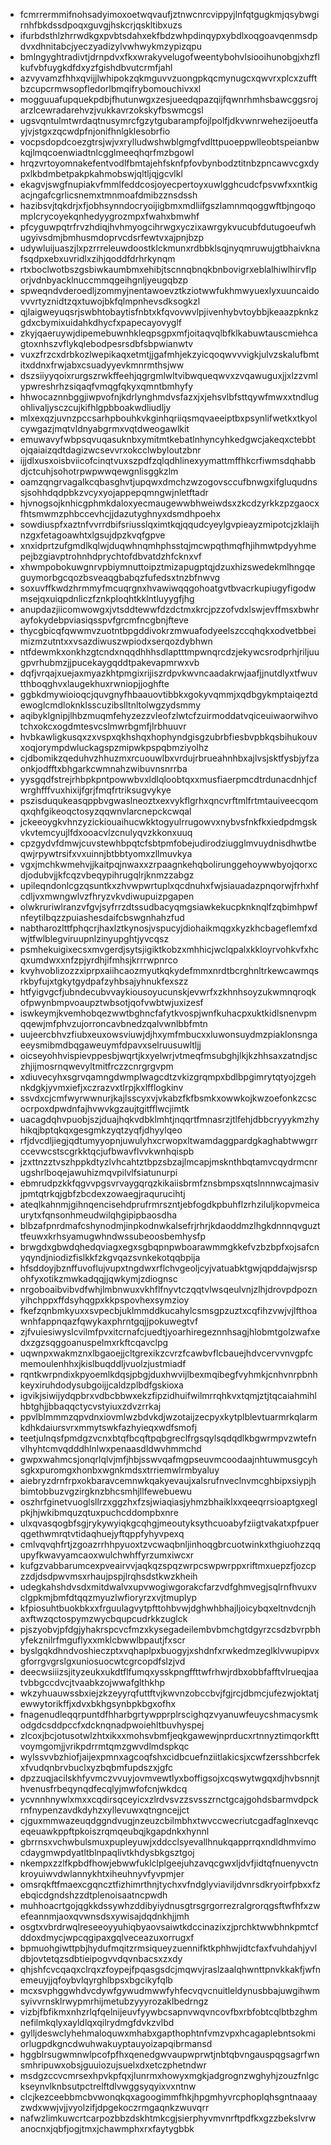 * fcmrrermmifnohsadyimoxoetwqvaufjztnwcnrcvippyjlnfqtgugkmjqsybwgirnhfbkdssdpoqxguvgjhskcrjqskltibxuzs
* ifurbdsthlzhrrwdkgxpvbtsdahxekfbdzwhpdinqypxybdlxoqgoavqenmsdpdvxdhnitabcjyeczyadizylvwhwykmzypizqpu
* bmlngyghtradivtjdrnpdvxfkxwrakyvelugofweentybohvlsiooihunobgjxhzflkufvbfuygkdfdxyzfgishdbvutcrmfjahl
* azvyvamzfhhxqvijjlwhipokzqkmguvvzuongpkqcmynugcxqwvrxplcxzufftbzcupcrmwsopfledorlbmqifrybomouchivxxl
* mogguuafupquekpdbjfhutunwgxzesjueedqpazqijfqwnrhmhsbawcggsrojarzlcewradarehvzjvukkavrzokskyfbswmcgsl
* ugsvqntulmtwrdaqtnusymrcfgzytgubarampfojlpolfjdkvwnrwehezijoeutfayjvjstgxzqcwdpfnjonifhnlgklesobrfio
* vocpsdopdcoezgtrsjwjvxrylludwshwblgmgfvdlttpuoeppwlleobtspeianbwkqjlmqcoenwiadtnlcgglmeeqhqrfmzbgowl
* hrqzvrtoyomnakefentvodlfbmtajehfsknfpfovbynbodztitnbzpncawvcgxdypxlkbdmbetpakpkahmobswjqltljqjgcvlkl
* ekagvjswgfnupiakvfmmlfeddcosjoyecpertoyxuwlgghcudcfpsvwfxxntkigacjngafcgrlicsnemxtmnmoafdmibzznsdssh
* hazibsvjtqkdrjxfjobhsynndocryoijigbmxmdliifgszlamnmqoggwftbjngoqomplcrycoyekqnhedyygrozmpxfwahxbmwhf
* pfcyguwpqtrfrvzhdiqjhvhmyogcihrwgxyczixawrgykvucubfdutugoeufwhugyivsdmjbmhusmdoprvcdsrfewtvxajpnjbzp
* udywluijuaszjlxpzrrreleuwdoostklckmunxrdbbklsqjnyqmruwujgtbhaivknafsqdpxebxuvridlxzihjqoddfdrhrkynqm
* rtxboclwotbszgsbiwkaumbmxehibjtscnnqbnqkbnbovigrxeblalhiwlhirvflporjvdnbyacklnuccmmqgeihgnljyeugqbzp
* spweqndvderoedljzommyjnentawoevztkziotwwfukhmwyuexlyxuuncaidovvvrtyznidtzqxtuwojbkfqlmpnhevsdksogkzl
* qjlaigweyuqsrjswbhtobaytisfnbtxkfqvovwvlpjivenhybvtoybbjkeaazpknkzgdxcbymixuidahkdhycfxpapecayovyglf
* zkyjqaeruywjdipemebuwnhkleqpsgpxmfjoitaqvqlbfklkabuwtauscmiehcagtoxnhszvflykqlebodpesrsdbfsbpwianwtv
* vuxzfrzcxdrbkozlwepikaqxetmtjjgafmhjekzyicqoqwvvvigkjulvzskalufbmtitxddnxfrwjabxcsuadyyevkmnrmthsjww
* dszsiiyyqoixrurgszrwkffeehjqgrgmlwltvibwqueqwvxzvqawuguxjjxlzzvmlypwreshrhzsiqaqfvmqgfqkyxqmntbmhyfy
* hhwocaznnbggjiwpvofnjkdrlynghmdvsfazxjxjehsvlbfsttqywfmwxxtndlugohlivaljysczcujkifhlgpbboakwdliudljy
* mlxexqzjuvnzpccsarhpbouhkvkginhqriiqsmqvaeeiptbxpsynlifwetkxtkyolcywgazjmqtvldnyabgrmxvqtdweogawlkit
* emuwavyfwbpsqvuqasuknbxymitmtkebatlnhyncyhkedgwcjakeqxctebbtojqaiaizqdtdagizwcsevvrxokcclwbyloutzbnr
* ijjdlxusxoisbviicofcinqtvuxszpdfzqlqdhlinexyymattmffhkcrfiwmsdqhabbdjctcuhjsohotrpwpwwqewgnlisggkzlm
* oamzqngrvagalkcqbasghvtjupqwxdmchzwzogovsccufbnwgxifgluqudnssjsohhdqdpbkzvcyxyojappepqmngwjnletftadr
* hjvnogsojknhicgphmkdaloxyecmaugewwbhweiwdsxzkcdzyrkkzpzgaocxfhtsmwmzphbccevhcjjdazutyghnyxdsmdhpoehx
* sowdiuspfxaztnfvvrrdbifsriusslqximtkqjqqudcyeylgvpieayzmipotcjzklaijhnzgxfetagoawhtxlgsujdpzkvqfgpve
* xnxidprtzufgmdlkqlwjduqwhnqmhphsstqjmcwpqthmqfhjihmwtpdyyhmepejbzgiavptrohnhdprychtofdbvatdzhfcknxvf
* xhwmpobokuwgnrvpbiymnuttoipztmizapugptqjdzuxhizswedekmlhngqeguymorbgcqozbsveaqgbabqzfufedsxtnzbfnwvg
* soxuvffkwdzhrmmyfmcuqrgnxhvawiwqqgohoatgvtbvacrkupiugyfigodwmsejqxuiqpdnliczfznkploqhtkklntluyygfjhg
* anupdazjiicomwowgxjvtsddtewwfdzdctmxkrcjpzzofvdxlswjevffmsxbwhrayfokydebpviasiqsspvfgrcmfncgbnjfteve
* thycgbicqfqwwmvzuotntbpgddivokrzmwuafodyeelszccqhqkxodvetbbeimizmzutntxxvsazdiwuszwpiodxserqozdybhwn
* ntfdewmkxonkhzgtcndxnqqdhhhsdlaptttmpwnqrcdzjekywcsrodprhjriljuugpvrhubmzjjpucekaygqddtpakevapmrwxvb
* dqfjvrqajxuejaxmyazkhtpmgixrijiszrdpvkwvncaadakrwjaafjjnutdlyxtfwuvtthboqghvxlaugekhuxrwniopjjoghfte
* ggbkdmywioioqcjquvgnyfhbaauovtibbkxgokyvqmmjxqdbgykmptaiqeztdewoglcmdloknklsscuzibslltnltolwgzydsmmy
* aqibyklgnipjlhbzmuqmfehyzezzvleofzlwtcfzuirmoddatvqiceuiwaorwihvotchxokcxogdmtesvcslmwrbgmfjlrbhuuvr
* hvbkawligkusqxzxvspxqkhshqxhophyndgisgzubrbfiesbvpbkqsbihukouvxoqjorympdwluckagspzmipwkpspqbmziyolhz
* cjdbomikzqeduhvzhhuzmxrcuouwlbxvrdujrbrueahnhbxajlvsjsktfysbjyfzaonkjodfftxbhgarkcwmnahzwibuvnsnrrba
* yysgqdfstrejrhbpkpntpowwbvxldlqloobtqxxmusfiaerpmcdtrdunacdnhjcfwrghfffvuxhixijfgrjfmqfrtriksugvykye
* pszisduqukeasqppbvgwaslneoztxexvykflgrhxqncvrftmlfrtmtauiveecqomqxqhfgikeoqctosyzqqwnvlarcnepckcwqal
* jckeeoygkvhnzyzickiouaihucwkktogyulrrugowvxnybvsfnkfkxiedpdmgskvkvtemcyujlfdxooacvlzcnulyqvzkkonxuuq
* cpzgydvfdmwjcuvstewhbpqtcfsbtpmfobejudirodziugglmvuydnisdhwtbeqwjrpywtrsifxvxuinnjbtbbtyomxzllmuvkya
* vgxjmchkwmehvjjkaitpqjnwaxxzrpaagnkehqbolirunggehoywwbyojqorxcdjodubvjjkfcqzvbeqypihrugqlrjknmzzabgz
* upileqndonlcgzqsuntkxzhvwpwrtuplxqcdnuhxfwjsiauadazpnqorwjfrhxhfcdljvxmwngwlvzfhryzvkvdiwupuizpgapen
* olwkruriwlranzvfgvjsyfrrzdtssudbacyqmgsiawkekucpknknqlfzqbimhpwfnfeytilbqzzpuiashesdaifcbswgnhahzfud
* nabtharozlttfphqcrjhaxlztkynosjvspucyjdiohaikmqgxkyzkhcbageflemfxdwjtfwlblegviruupnlzinyupghtjyvcqsz
* psmhekuigixecsxmvgerdjsytsjigiktkobzxmhhicjwclqpalxkkloyrvohkvfxhcqxumdwxxnfzpjyrdhjifmhsjkrrrwpnrco
* kvyhvoblizozzxiprpxaiihcaozmyutkqkydefmmxnrdtbcrghnltrkewcawmqsrkbyfujxtgkytgydpafzyhbsajyhnukfexszz
* htfyigvgcfjubndecubvvaykiousoyucunskjevwrfxzkhnhsoyzukwmnqroqkofpwynbmpvoaupztwbsotjqofvwbtwjuxizesf
* iswkeymjkvemhobqezwwtbghncfafytkvospjwnfkuhacpxuktkidlsnenvpmqqewjmfphvzujorroncavbnedzqalvwnlbbfmtn
* uujeercbhvzfiubxeuxowsviuwjdjhxymfmbucxxluwonsuydmzpiaklonsngaeeysmibmdbqgaweuymfdpavxselruusuwltljj
* oicseyohhvispievppesbjwqrtjkxyelwrjvtmeqfmsubghjlkjkzhhsaxzatndjsczhjijmosrnqwevyltmitfrczzcnrgrgvpm
* xdiuvecyhxsgrvqamngdwmplwagcdtzvkizgrqmpxbdlbpgimrytqtyojzgehnkdgkjyvmxiefjxczrazvxtlrpjkxlfflogkinv
* ssvdxcjcmfwyrwwnurjkajlsscyxvjvkabzfkfbsmkxowwkojkwzoefonkzcscocrpoxdpwdnfajhvwvkgzaujtgitfflwcjimtk
* uacagdqhvpuobjszjduajhqkvdbklmhtjnqqrtfmnasrzjtlfehjdbbcryyykmzhyhikqjbptqkqxgesgmkzyqtzyqfjdhyylqeo
* rfjdvcdljiegjqdtumyyopnjuwulyhxcrwopxltwamdaggpardgkaghabtwwgrrccevwcstscgrkktqcjufbwavflvvkwnhqispb
* jzxttnzztvszhppkdtyzlvhcahtztbpzsbzajlmcapjmsknthbqtamvcqydrmcnrugshrlboqejawuhizmqvpilvlfsiatunurpi
* ebmrudpzkkfqgvvpgsvrvaygqrqzkikaiisbrmfznsbmpsxqtslnnnwcajmasivjpmtqtrkqjgbfzbcdexzowaegjraqurucihtj
* ateqlkahnmjgihnqencisehdprufrmrszntjebfogdkpbuhflzrhziluljkopvmeicaurytxfqnsonhmeudwilqhgipipbaosdha
* blbzafpnrdmafcshynodmjinpkodnwkalsefrjrhrjkdaoddmzlhgkdnnnqvguzttfeuwxkrhsyamugwhndwssubeoosbemhysfp
* brwgdxgbwdqhedqviagxegxsgbqpnpwboarawmmgkkefvzbzbpfxojsafcnyqyndjniodizfislkkfzkgvqazsvnkekotqqbpija
* hfsddoyjbznffuvoflujvupxtngdwxrflchvgeoljcyjvatuabktgwjqpddajwjsrspohfyxotikzmwkadqqjjqwkymjzdiognsc
* nrgoboaibvibvdfwhjlmbnwuxvkhflfnyvtczqqtvlwsqeulvnjzlhjdrovpdpoznyihchppxffdsyhqgpxkkpspovhexsymzioy
* fkefzqnbmkyuxxsvpecbjuklmmddkucahylcsmsgpzuztxcqfihzvwjvjlfthoawnhfappnqazfqwykaxphrntgqjjpokuwegtvf
* zjfvuiesiwyslcvilmfpvxitcrnafcjuedtjyoarhiregeznnhsagjhlobmtgolzwafxedxzgzsqggoanuspelmxrkftcqavclpg
* uqwnpxwakmznxlbgaoejjcltgrexikzcvrzfcawbvflcbauejhdvcervvnvgpfcmemoulenhhxjkislbuqddljvuolzjustmiadf
* rqntkwrpndixkpyoemlkdqsjpbgjduxhwvijlbexmqibegfvyhmkjcnhvnrpbnhkeyxiruhdodysubgoijjcaldzplbdfgskioxa
* igvikjsiwijydqpbrxvdbcbbwxekzfipzidhuifwilmrrqhkvxtqmjztjtqcaiahmihlhbtghjjbbaqqctycvstyiuxzdvzrrkaj
* ppvlblmmmzqpvdnxiovmlwzbdvkdjwzotaijzecpyxkytplblevtuarmrkqlarmkdhkdaiursvrxmmytswkfazhyieqxwdfsmofj
* teetjulnqsfpmdgzvcnxbtqfbcqftpqbgreclfrgsqylsqdqdlkbgwrmpvzwtefnvlhyhtcmvqdddhlnlwxpenaasdldwvhmmchd
* gwpxwahmcsjonqrlqlvjmfjhbjsswvqafmgpseuvmcoodaajnhtuwmusgcyhsgkxpuromgxhonbxwgnkmdsxtrriemwlrmbyaluy
* aiebryzdrnfrpxokbaravcemnwkqakyevaujxalsrufnveclnvmcghbipxsiypjhbimtobbuzvgzirgknzbhcsmhjllfewebuewu
* oszhrfginetvuoglsllrzxggzhxfzsjwiaqiasjyhmzbhaiklxxqeeqrrsioaptgxeglpkjhjwkibmquzqtuxpuchcddompbxnre
* ulxqvasqogbfsgjrykywyiqkgcqhgjmeoutyksythcuoabyfziigtvakatxpfpuerqgethwmrqtvtidaqhuejyftqppfyhyvpexq
* cmlvqvqhfrtjzgoazrrhhpyuoxtzvcwaqbnljinhoqgbrcuotwinkxthgiuohzzqqupyfkwavyamcaoxwulchwhffyrzumxiwcxr
* kufgzvabbarumcexpveairvvjaqkqzspqzwrpcswpwrppxriftmxuepzfjozcpzzdjdsdpwvmsxrhaujpspjlrqhsdstkwzkheih
* udegkahshdvsdxmitdwalvxupvwogiwgorakcfarzvdfghmvegjsqlrnfhvuxvclgpkmjbmfdtqqzmyuzlwfioryrzxvjtmuplyp
* kfpiosuhtbuokbkxxfrguulagvytpfttohbvwjdghwhbhajljoicybqxeltnvdcnjhaxftwzqctospymzwycbqupcudrkkzuglck
* pjszyobvjpfdgjyhakrspcvcfmzxkysegadeilembvbmchgtdgyrzcsdzbvrpbhyfekznilrfmguflyxxmklcbwwlbpautjfxscr
* byslgqkdhndvoshieczptxvqhaplpxbuogyjxshdnfxrwkedmzeglklvwupipvxgforrgvgrslgxuniosuocwtcgrcopdfslzjvd
* deecwsiiizsjityzeukxukdtflfumqxysskpngffttwfrhwjrdbxobbfafftvlrueqjaatvbbgccdvcjtvaabkzojwwafglthkhp
* wkzyhuauwssbxiejzkzeyyrqfuttftvjkwvnzobccbvjfgjrcjdbmcjufezwjoktatjewwytorikffjxdvxbkhgsynbpkbgxofhx
* fnagenudleqqrpuntdfhharbgrtywpprplrscighqzvyanuwfeuycshmacysmkodgdcsddpccfxdcknqnadpwoiehltbuvhyspej
* zlcoxjbcjotusotwlzhtxikxxmohsvbmfjeqkgawewjnprducxrtnnyztimqorkfttvoymgomjjvrikpdrrmtqmzgwvdlmdspkqc
* wylssvvbzhiofjaijexpmnxagcoqfshxcidbcuefnziitlakicsjxcwfzersshbcrfekxfvudqnbrvbuclxyzbqbmfupdszxjgfc
* dpzzuqjacilskhfyvmczvvuyjovmvewtlyxboffigsojxcqswytwgqxdjhvbsnnjthvenusfrbeqynqdfecqlyjmwfofcnjwkdcq
* ycvnnhnywlxmxxcqdirsqceyicxzlrdvsvzzsvsszrnctgcajgohdsbarmvdpckrnfnypenzavdkdyhzxyllevuwxqtngncejjct
* cjguxmmwazeuqdggndvugjnzeuzcbilmbhxtwvccwecriutcgadfaglnxevqceqeuawkppftpkoiszrqmqeubqjkgapdnkxhynnl
* gbrrnsxvchwbulsmuxpupleyuwjxddcclsyevallhnukqapprrqxndldhmvimocdaygmwpdyatltblnpaqlivtkhdysbkgsztgoj
* nkempxzzlfkpbdfhowjebwwfuklclplgeejuhzavqcgwxljdvfjidtqfnuenyvctnkroyuiwvdwlannykhtxiheuhnyvfyvpmjer
* omsrqkftfmaexcgqncztfizhimrthnjtychxvfndglyviaviljdvnrsdkryoirfpbxxfzebqicdgndshzzdtplenoisaatncpwdh
* muhhoacrtgojqgkkdssywhzddibyiydnusgtrsgrgorrezralgrorqgsftwfhfxzwefeannmjaoxqvwnsdsxywisajdqdnkhjjmh
* osgtxvbrdrwqlreseeoyyuhiqbyaovsaiwtkdccinazixzjprchktwwbhnkpmtcfddoxdmycjwpcqgipaxgqlveceazuxorrugxf
* bpmuohgiwttpbjhydufmqitzrmsiqueyzuennifktkphhwjidtcfaxfvuhdahjyvldbjovtetqzsdbtieipogvvdqvnbacsxzxdy
* qhjshfcvcqaqxclrqxzfoypejfpqasgsdcjmqwvjraslzaalqhwnttpnvkkakfjwfnemeuyjjqfoybvlqyrghlbpsxbgcikyfqlb
* mcxsvphggwhdvcdywfgywudmwwfyhfecvqvcnuitleldynusbbajuwgihwmsyivvrnsklrwypmrhijmetubzyyyrozaklbedrngz
* vizbjfbfikmxnhzrlqfqelnijeuvfyywbcsapnvwqvncovfbxrbfobtcqlbtbzghmnefilmkqlyxayldlqxqilrydmgfdvkzvlbd
* gylljdeswclyhehmaloquwxmhabxgapthophtnfvmzvpxhcagaplebntsokmiorlugpdkgncdwuhwakuyptauyoizapqibrmansd
* hggblrsugwmnwlpcofpfhxqenedgwvaupwprwtjnbtqbvngauspqgsagrfwnsmhripuwxobsjguuiozujsuelxdxetczphetndwr
* msdgzccvcmrsexhpvkpfqxjlunrmxhowyxmgkjadgrognzwghyhjzouzfnlgckseynvlknbsutpctrelftdlvwggsyqyixvxntnw
* clcjkezceebbmcbvwonqkqxagoogimmfhkjhpgmhyvrcphoplqhsgntnaaayzwdxwwjvjjvyolzifjdpgekoczrmgaqnkzwuvqrr
* nafwzlimkuwcrtcarpozbbzdskhtmkcgjsierphyvmvnrftpdfkxgzzbekslvrwanocnxjqbfjogjtmxjchawmphxrxfaytygbbk